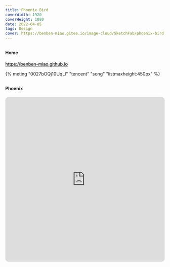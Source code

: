 ```yaml
---
title: Phoenix Bird
coverWidth: 1920
coverHeight: 1080
date: 2022-04-05
tags: Design
cover: https://benben-miao.gitee.io/image-cloud/SketchFab/phoenix-bird.png
---
```


<!-- <div style="background-color: #eeeeee; width: 120px; padding:5px 20px; border-radius: 3px;">Read More</div> -->
<!-- more -->

## 
#### Home
<div class="card">
  <a href="https://benben-miao.github.io" style="text-shadow: 1px 1px 3px #888;">https://benben-miao.github.io</a>
</div>

{% meting "0027bOQj10UqLl" "tencent" "song" "listmaxheight:450px" %}

## 
#### Phoenix
<div class="frame">
  <iframe frameborder="0" allowfullscreen mozallowfullscreen="true" webkitallowfullscreen="true" allow="fullscreen; autoplay; vr" 
  style="width: 100%; height: 520px; border-radius: 10px;" 
  src="https://sketchfab.com/models/6a8d1fd20a1f46e988d9d06e028f75a0/embed?autostart=1&preload=1">
  </iframe>
</div>